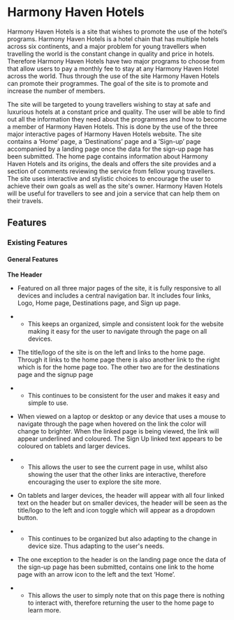 # Harmony Haven Hotels

Harmony Haven Hotels is a site that wishes to promote the use of the hotel’s programs. Harmony Haven Hotels is a hotel chain that has multiple hotels across six continents, and a major problem for young travellers when travelling the world is the constant change in quality and price in hotels. Therefore Harmony Haven Hotels have two major programs to choose from that allow users to pay a monthly fee to stay at any Harmony Haven Hotel across the world. Thus through the use of the site Harmony Haven Hotels can promote their programmes. The goal of the site is to promote and increase the number of members.

The site will be targeted to young travellers wishing to stay at safe and luxurious hotels at a constant price and quality. The user will be able to find out all the information they need about the programmes and how to become a member of Harmony Haven Hotels. This is done by the use of the three major interactive pages of Harmony Haven Hotels website. The site contains a ‘Home’ page, a ‘Destinations’ page and a ’Sign-up’ page accompanied by a landing page once the data for the sign-up page has been submitted. The home page contains information about Harmony Haven Hotels and its origins, the deals and offers the site provides and a section of comments reviewing the service from fellow young travellers. The site uses interactive and stylistic choices to encourage the user to achieve their own goals as well as the site's owner. Harmony Haven Hotels will be useful for travellers to see and join a service that can help them on their travels.

## Features

### Existing Features

#### General Features

__The Header__

* Featured on all three major pages of the site, it is fully responsive to all devices and includes a central navigation bar. It includes four links, Logo, Home page, Destinations page, and Sign up page. 
* - This keeps an organized, simple and consistent look for the website making it easy for the user to navigate through the page on all devices.

* The title/logo of the site is on the left and links to the home page. Through it links to the home page there is also another link to the right which is for the home page too. The other two are for the destinations page and the signup page
* - This continues to be consistent for the user and makes it easy and simple to use.

* When viewed on a laptop or desktop or any device that uses a mouse to navigate through the page when hovered on the link the color will change to brighter. When the linked page is being viewed, the link will appear underlined and coloured. The Sign Up linked text appears to be coloured on tablets and larger devices.
* - This allows the user to see the current page in use, whilst also showing the user that the other links are interactive, therefore encouraging the user to explore the site more.

* On tablets and larger devices, the header will appear with all four linked text on the header but on smaller devices, the header will be seen as the title/logo to the left and icon toggle which will appear as a dropdown button.
* - This continues to be organized but also adapting to the change in device size. Thus adapting to the user's needs.

* The one exception to the header is on the landing page once the data of the sign-up page has been submitted, contains one link to the home page with an arrow icon to the left and the text ‘Home’.
* - This allows the user to simply note that on this page there is nothing to interact with, therefore returning the user to the home page to learn more.
